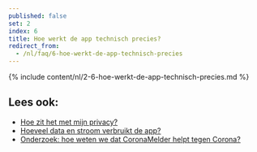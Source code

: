```yaml
---
published: false
set: 2
index: 6
title: Hoe werkt de app technisch precies?
redirect_from: 
  - /nl/faq/6-hoe-werkt-de-app-technisch-precies
---
```

{% include content/nl/2-6-hoe-werkt-de-app-technisch-precies.md %}

## Lees ook:

- <a href="/{{page.lang}}/faq/2-8-hoe-zit-het-met-mijn-privacy">Hoe zit het met mijn privacy?</a>
- <a href="/{{page.lang}}/faq/2-2-hoeveel-data-en-stroom-gebruikt-de-app">Hoeveel data en stroom verbruikt de app?</a>
- <a href="/{{page.lang}}/faq/3-1-onderzoek-hoe-weten-we-of-coronamelder-helpt-tegen-corona">Onderzoek: hoe weten we dat CoronaMelder helpt tegen Corona?</a>

